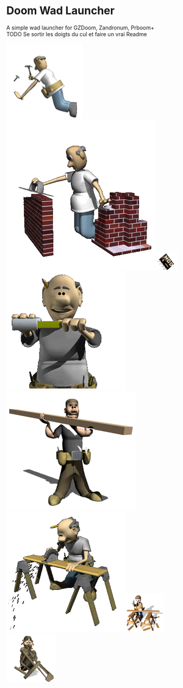 # Doom Wad Launcher
A simple wad launcher for GZDoom, Zandronum, Prboom+<br>
TODO Se sortir les doigts du cul et faire un vrai Readme

<img src="./extra/WIP1.gif"><img src="./extra/WIP2.gif"><img src="./extra/WIP3.gif"><img src="./WIP4.gif"><img src="./WIP5.gif"><img src="./WIP6.gif"><img src="./WIP7.gif"><img src="./WIP8.gif">



